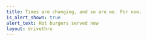 ```yaml
---
title: Times are changing, and so are we. For now.
is_alert_shown: true
alert_text: Hot burgers served now
layout: drivethru
---
```


